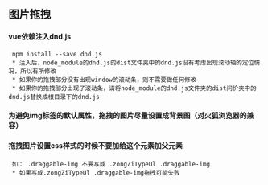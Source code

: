 ## 图片拖拽

#### vue依赖注入dnd.js
     npm install --save dnd.js
     * 注入后，node_module的dnd.js的dist文件夹中的dnd.js没有考虑出现滚动轴的定位情况，所以有所修改
     * 如果你的拖拽部分没有出现window的滚动条，则不需要做任何修改
     * 如果你的拖拽部分出现了滚动条，请将node_module的dnd.js文件夹的dist问价夹中的dnd.js替换成根目录下的dnd.js

#### 为避免img标签的默认属性，拖拽的图片尽量设置成背景图（对火狐浏览器的兼容）

#### 拖拽图片设置css样式的时候不要加给这个元素加父元素
     如： .draggable-img 不要写成 .zongZiTypeUl .draggable-img
     * 如果写成.zongZiTypeUl .draggable-img拖拽可能失败